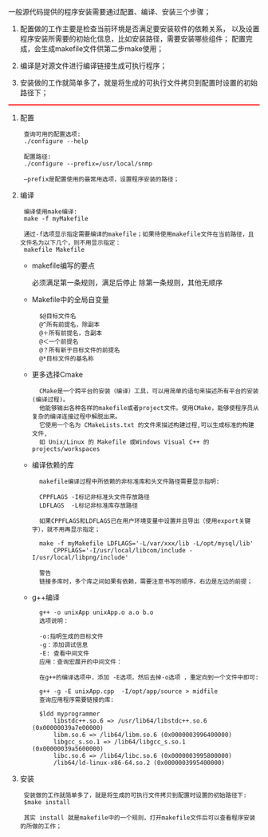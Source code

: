 一般源代码提供的程序安装需要通过配置、编译、安装三个步骤；

1. 配置做的工作主要是检查当前环境是否满足要安装软件的依赖关系，
以及设置程序安装所需要的初始化信息，比如安装路径，需要安装哪些组件；
配置完成，会生成makefile文件供第二步make使用；

2. 编译是对源文件进行编译链接生成可执行程序；

3. 安装做的工作就简单多了，就是将生成的可执行文件拷贝到配置时设置的初始路径下；

<p style="border-bottom:2px solid red;"></p>

1. 配置

		查询可用的配置选项:
		./configure --help

		配置路径:
		./configure --prefix=/usr/local/snmp

		–prefix是配置使用的最常用选项，设置程序安装的路径；

2. 编译

		编译使用make编译:
		make -f myMakefile

		通过-f选项显示指定需要编译的makefile；如果待使用makefile文件在当前路径，且文件名为以下几个，则不用显示指定：
		makefile Makefile

	- makefile编写的要点

		必须满足第一条规则，满足后停止
		除第一条规则，其他无顺序

	- Makefile中的全局自变量

			$@目标文件名
			@^所有前提名，除副本
			@＋所有前提名，含副本
			@＜一个前提名
			@？所有新于目标文件的前提名
			@*目标文件的基名称

	- 更多选择Cmake

			CMake是一个跨平台的安装（编译）工具，可以用简单的语句来描述所有平台的安装(编译过程)。
			他能够输出各种各样的makefile或者project文件。使用CMake，能够使程序员从复杂的编译连接过程中解脱出来。
			它使用一个名为 CMakeLists.txt 的文件来描述构建过程,可以生成标准的构建文件,
			如 Unix/Linux 的 Makefile 或Windows Visual C++ 的 projects/workspaces 

	- 编译依赖的库

			makefile编译过程中所依赖的非标准库和头文件路径需要显示指明:
			
			CPPFLAGS -I标记非标准头文件存放路径
			LDFLAGS  -L标记非标准库存放路径

			如果CPPFLAGS和LDFLAGS已在用户环境变量中设置并且导出（使用export关键字），就不用再显示指定；
			
			make -f myMakefile LDFLAGS='-L/var/xxx/lib -L/opt/mysql/lib'
			    CPPFLAGS='-I/usr/local/libcom/include -I/usr/local/libpng/include'

			警告
			链接多库时，多个库之间如果有依赖，需要注意书写的顺序，右边是左边的前提；

	- g++编译

			g++ -o unixApp unixApp.o a.o b.o
			选项说明：
			
			-o:指明生成的目标文件
			-g：添加调试信息
			-E: 查看中间文件
			应用：查询宏展开的中间文件：
			
			在g++的编译选项中，添加 -E选项，然后去掉-o选项 ，重定向到一个文件中即可:
			
			g++ -g -E unixApp.cpp  -I/opt/app/source > midfile
			查询应用程序需要链接的库:
			
			$ldd myprogrammer
			    libstdc++.so.6 => /usr/lib64/libstdc++.so.6 (0x00000039a7e00000)
			    libm.so.6 => /lib64/libm.so.6 (0x0000003996400000)
			    libgcc_s.so.1 => /lib64/libgcc_s.so.1 (0x00000039a5600000)
			    libc.so.6 => /lib64/libc.so.6 (0x0000003995800000)
			    /lib64/ld-linux-x86-64.so.2 (0x0000003995400000)

3. 安装

		安装做的工作就简单多了，就是将生成的可执行文件拷贝到配置时设置的初始路径下:
		$make install

		其实 install 就是makefile中的一个规则，打开makefile文件后可以查看程序安装的所做的工作；